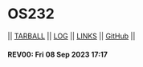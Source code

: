 # OS232

|| [TARBALL]() || [LOG](TXT/mylog.txt) || [LINKS](https://kkuratolodon.github.io/os232/LINKS/) || [GitHub](https://github.com/dimashn04/os232/) ||

#### REV00: Fri 08 Sep 2023 17:17
